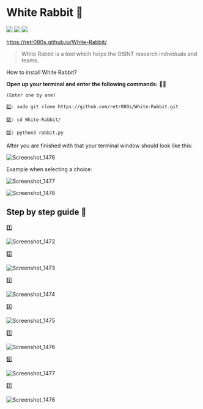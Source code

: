 <h1>White Rabbit 🐇</h1>

<img src="https://img.shields.io/badge/Python 🐍 -blue"> <img src="https://img.shields.io/badge/OSINT 🕵️‍ -blue"> <img src="https://img.shields.io/badge/Under Construction 🔨 -blue">

https://retr080s.github.io/White-Rabbit/


> White Rabbit is a tool which helps the OSINT research individuals and teams.


How to install White Rabbit?

**Open up your terminal and enter the following commands:** 👨‍💻

`(Enter one by one)`

```
1️⃣: sudo git clone https://github.com/retr080s/White-Rabbit.git

2️⃣: cd White-Rabbit/

3️⃣: python3 rabbit.py
```

After you are finished with that your terminal window should look like this:

![Screenshot_1476](https://github.com/retr080s/White-Rabbit/assets/84463361/0710f68c-ce6c-4702-a1d7-a196e091ed31)

Example when selecting a choice:

![Screenshot_1477](https://github.com/retr080s/White-Rabbit/assets/84463361/4abdf4f0-8b61-435c-a524-d506b94f1357)

![Screenshot_1478](https://github.com/retr080s/White-Rabbit/assets/84463361/8ad38858-8113-41e1-a008-3267a672aec2)


<h2>Step by step guide 📝</h2>

1️⃣

![Screenshot_1472](https://github.com/retr080s/White-Rabbit/assets/84463361/13b9f821-7005-4466-921f-741a536523ba)

2️⃣

![Screenshot_1473](https://github.com/retr080s/White-Rabbit/assets/84463361/e7ced994-4647-42d6-896e-40d834d8665d)

3️⃣

![Screenshot_1474](https://github.com/retr080s/White-Rabbit/assets/84463361/ad3ffd71-fc58-4126-9c37-d209b8f13fca)

4️⃣

![Screenshot_1475](https://github.com/retr080s/White-Rabbit/assets/84463361/ad06ed80-7839-44c3-a58e-a1cc680afd76)

5️⃣

![Screenshot_1476](https://github.com/retr080s/White-Rabbit/assets/84463361/dbe1c581-53a8-42cd-910f-22467c4a46f4)

6️⃣

![Screenshot_1477](https://github.com/retr080s/White-Rabbit/assets/84463361/d2615ac6-0dff-4dc6-b5f9-cdee1f3317bc)

7️⃣

![Screenshot_1478](https://github.com/retr080s/White-Rabbit/assets/84463361/d3c22816-6687-4041-82d2-450bde0aa952)

